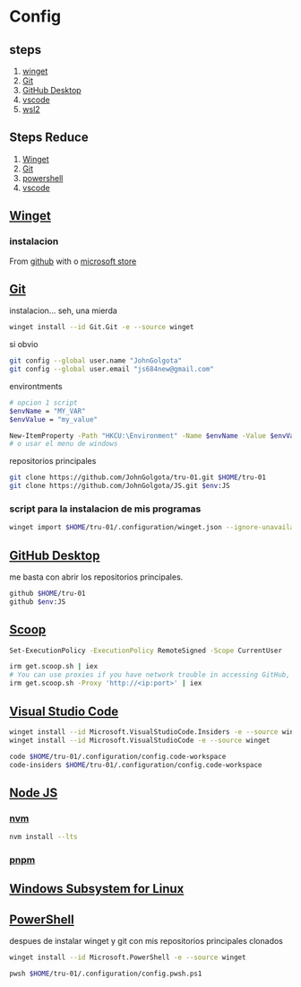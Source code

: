 # Config

## steps

1. [winget](#winget)
2. [Git](#git)
3. [GitHub Desktop](#github-desktop)
4. [vscode](#visual-studio-code)
5. [wsl2](#windows-subsystem-for-linux)

## Steps Reduce

1. [Winget](#winget)
2. [Git](#git)
3. [powershell](#powershell)
4. [vscode](#visual-studio-code)

## [Winget](https://learn.microsoft.com/es-es/windows/package-manager/winget/)

### instalacion

From [github](https://github.com/microsoft/winget-cli/releases) with o [microsoft store](https://apps.microsoft.com/detail/9NBLGGH4NNS1?hl=es-co&gl=CO)

## [Git](https://git-scm.com/download/win)

<!-- Puta Session -->
instalacion... seh, una mierda

```bash
winget install --id Git.Git -e --source winget
```

si obvio

```bash
git config --global user.name "JohnGolgota"
git config --global user.email "js684new@gmail.com"
```

environtments

```bash
# opcion 1 script
$envName = "MY_VAR"
$envValue = "my_value"

New-ItemProperty -Path "HKCU:\Environment" -Name $envName -Value $envValue -PropertyType "String" -Force
# o usar el menu de windows
```

repositorios principales

```bash
git clone https://github.com/JohnGolgota/tru-01.git $HOME/tru-01
git clone https://github.com/JohnGolgota/JS.git $env:JS
```

### script para la instalacion de mis programas

```bash
winget import $HOME/tru-01/.configuration/winget.json --ignore-unavailable --ignore-version --no-upgrade
```

## [GitHub Desktop](https://desktop.github.com/)
<!-- Session -->
me basta con abrir los repositorios principales.

```bash
github $HOME/tru-01
github $env:JS
```

## [Scoop](https://github.com/ScoopInstaller/Install#installation)

```bash
Set-ExecutionPolicy -ExecutionPolicy RemoteSigned -Scope CurrentUser
```

```bash
irm get.scoop.sh | iex
# You can use proxies if you have network trouble in accessing GitHub, e.g.
irm get.scoop.sh -Proxy 'http://<ip:port>' | iex
```

## [Visual Studio Code](https://code.visualstudio.com/)
<!-- Session -->
```bash
winget install --id Microsoft.VisualStudioCode.Insiders -e --source winget
winget install --id Microsoft.VisualStudioCode -e --source winget
```

```bash
code $HOME/tru-01/.configuration/config.code-workspace
code-insiders $HOME/tru-01/.configuration/config.code-workspace
```

## [Node JS](https://nodejs.org/es)

### [nvm](https://github.com/coreybutler/nvm-windows#reinstall-any-global-utilities)

```bash
nvm install --lts
```

### [pnpm](https://pnpm.io/es/installation)

## [Windows Subsystem for Linux](https://docs.microsoft.com/en-us/windows/wsl/install-win10)

## [PowerShell](https://learn.microsoft.com/en-us/powershell/scripting/overview?view=powershell-7.3)

despues de instalar winget y git con mis repositorios principales clonados

```bash
winget install --id Microsoft.PowerShell -e --source winget
```

```bash
pwsh $HOME/tru-01/.configuration/config.pwsh.ps1
```
